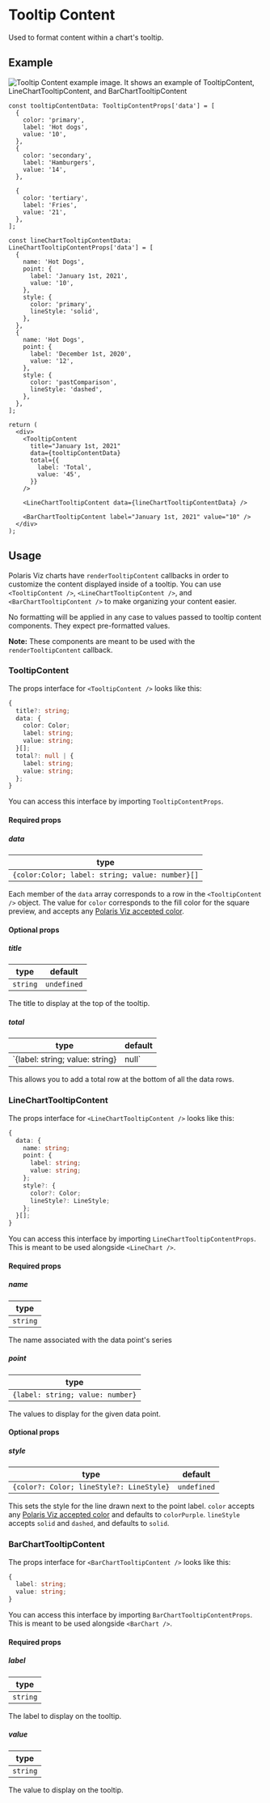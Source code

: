 # Tooltip Content

Used to format content within a chart's tooltip.

## Example

<img src="tooltip-content.png" alt="Tooltip Content example image. It shows an example of TooltipContent, LineChartTooltipContent, and BarChartTooltipContent" />

```tsx
const tooltipContentData: TooltipContentProps['data'] = [
  {
    color: 'primary',
    label: 'Hot dogs',
    value: '10',
  },
  {
    color: 'secondary',
    label: 'Hamburgers',
    value: '14',
  },

  {
    color: 'tertiary',
    label: 'Fries',
    value: '21',
  },
];

const lineChartTooltipContentData: LineChartTooltipContentProps['data'] = [
  {
    name: 'Hot Dogs',
    point: {
      label: 'January 1st, 2021',
      value: '10',
    },
    style: {
      color: 'primary',
      lineStyle: 'solid',
    },
  },
  {
    name: 'Hot Dogs',
    point: {
      label: 'December 1st, 2020',
      value: '12',
    },
    style: {
      color: 'pastComparison',
      lineStyle: 'dashed',
    },
  },
];

return (
  <div>
    <TooltipContent
      title="January 1st, 2021"
      data={tooltipContentData}
      total={{
        label: 'Total',
        value: '45',
      }}
    />

    <LineChartTooltipContent data={lineChartTooltipContentData} />

    <BarChartTooltipContent label="January 1st, 2021" value="10" />
  </div>
);
```

## Usage

Polaris Viz charts have `renderTooltipContent` callbacks in order to customize the content displayed inside of a tooltip. You can use `<TooltipContent />`, `<LineChartTooltipContent />`, and `<BarChartTooltipContent />` to make organizing your content easier.

No formatting will be applied in any case to values passed to tooltip content components. They expect pre-formatted values.

**Note:** These components are meant to be used with the `renderTooltipContent` callback.

### TooltipContent

The props interface for `<TooltipContent />` looks like this:

```typescript
{
  title?: string;
  data: {
    color: Color;
    label: string;
    value: string;
  }[];
  total?: null | {
    label: string;
    value: string;
  };
}
```

You can access this interface by importing `TooltipContentProps`.

#### Required props

##### data

| type                                            |
| ----------------------------------------------- |
| `{color:Color; label: string; value: number}[]` |

Each member of the `data` array corresponds to a row in the `<TooltipContent />` object. The value for `color` corresponds to the fill color for the square preview, and accepts any [Polaris Viz accepted color](/documentation/Polaris-Viz-colors.md).

#### Optional props

##### title

| type     | default     |
| -------- | ----------- |
| `string` | `undefined` |

The title to display at the top of the tooltip.

##### total

| type                                    | default     |
| --------------------------------------- | ----------- |
| `{label: string; value: string} | null` | `undefined` |

This allows you to add a total row at the bottom of all the data rows.

### LineChartTooltipContent

The props interface for `<LineChartTooltipContent />` looks like this:

```typescript
{
  data: {
    name: string;
    point: {
      label: string;
      value: string;
    };
    style?: {
      color?: Color;
      lineStyle?: LineStyle;
    };
  }[];
}
```

You can access this interface by importing `LineChartTooltipContentProps`. This is meant to be used alongside `<LineChart />`.

#### Required props

##### name

| type     |
| -------- |
| `string` |

The name associated with the data point's series

##### point

| type                             |
| -------------------------------- |
| `{label: string; value: number}` |

The values to display for the given data point.

#### Optional props

##### style

| type                                     | default     |
| ---------------------------------------- | ----------- |
| `{color?: Color; lineStyle?: LineStyle}` | `undefined` |

This sets the style for the line drawn next to the point label. `color` accepts any [Polaris Viz accepted color](/documentation/Polaris-Viz-colors.md) and defaults to `colorPurple`. `lineStyle` accepts `solid` and `dashed`, and defaults to `solid`.

### BarChartTooltipContent

The props interface for `<BarChartTooltipContent />` looks like this:

```typescript
{
  label: string;
  value: string;
}
```

You can access this interface by importing `BarChartTooltipContentProps`. This is meant to be used alongside `<BarChart />`.

#### Required props

##### label

| type     |
| -------- |
| `string` |

The label to display on the tooltip.

##### value

| type     |
| -------- |
| `string` |

The value to display on the tooltip.
